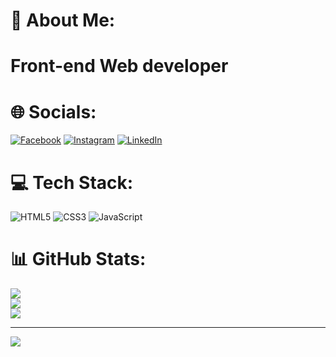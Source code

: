 

# 💫 About Me:
# Front-end Web developer

# 🌐 Socials:
[![Facebook](https://img.shields.io/badge/Facebook-%231877F2.svg?logo=Facebook&logoColor=white)](https://facebook.com/dalisalvatierra) [![Instagram](https://img.shields.io/badge/Instagram-%23E4405F.svg?logo=Instagram&logoColor=white)](https://instagram.com/dali.salvatierra) [![LinkedIn](https://img.shields.io/badge/LinkedIn-%230077B5.svg?logo=linkedin&logoColor=white)](https://linkedin.com/in/dalila-salvatierra-a658b1293/) 

# 💻 Tech Stack:
![HTML5](https://img.shields.io/badge/html5-%23E34F26.svg?style=for-the-badge&logo=html5&logoColor=white) ![CSS3](https://img.shields.io/badge/css3-%231572B6.svg?style=for-the-badge&logo=css3&logoColor=white) ![JavaScript](https://img.shields.io/badge/javascript-%23323330.svg?style=for-the-badge&logo=javascript&logoColor=%23F7DF1E)
# 📊 GitHub Stats:
![](https://github-readme-stats.vercel.app/api?username=DalilaSSR&theme=synthwave&hide_border=false&include_all_commits=false&count_private=false)<br/>
![](https://github-readme-streak-stats.herokuapp.com/?user=DalilaSSR&theme=synthwave&hide_border=false)<br/>
![](https://github-readme-stats.vercel.app/api/top-langs/?username=DalilaSSR&theme=synthwave&hide_border=false&include_all_commits=false&count_private=false&layout=compact)

---
[![](https://visitcount.itsvg.in/api?id=DalilaSSR&icon=0&color=0)](https://visitcount.itsvg.in)

<!-- Proudly created with GPRM ( https://gprm.itsvg.in ) -->
